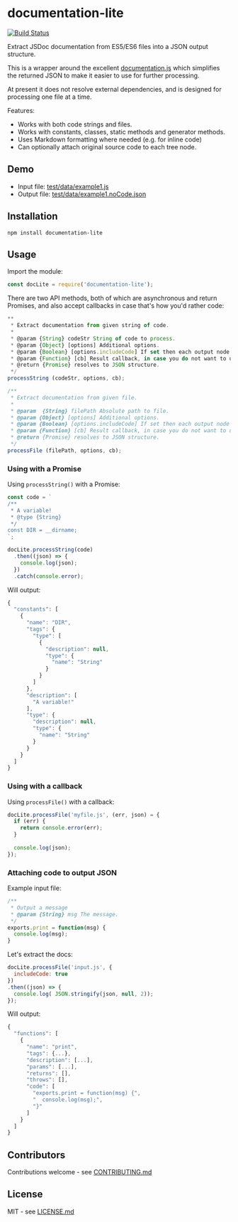 # documentation-lite

[![Build Status](https://secure.travis-ci.org/hiddentao/documentation-lite.png)](http://travis-ci.org/hiddentao/documentation-lite)

Extract JSDoc documentation from ES5/ES6 files into a JSON output structure.

This is a wrapper around the excellent [documentation.js](https://github.com/documentationjs/documentation) 
which simplifies the returned JSON to make it easier to use for further 
processing. 

At present it does not resolve external dependencies, and is designed for 
processing one file at a time.

Features:
* Works with both code strings and files.
* Works with constants, classes, static methods and generator methods.
* Uses Markdown formatting where needed (e.g. for inline code)
* Can optionally attach original source code to each tree node.

## Demo

* Input file: [test/data/example1.js](test/data/example1.js)
* Output file: [test/data/example1.noCode.json](test/data/example1.noCode.json)

## Installation

```shell
npm install documentation-lite
```

## Usage

Import the module:

```js
const docLite = require('documentation-lite');
```

There are two API methods, both of which are asynchronous and return Promises, 
and also accept callbacks in case that's how you'd rather code:

```js
**
 * Extract documentation from given string of code.
 * 
 * @param {String} codeStr String of code to process.
 * @param {Object} [options] Additional options.
 * @param {Boolean} [options.includeCode] If set then each output node will include a `code` key containing the original relevant source code.
 * @param {Function} [cb] Result callback, in case you do not want to use Promises.
 * @return {Promise} resolves to JSON structure.
 */
processString (codeStr, options, cb);

/**
 * Extract documentation from given file.
 * 
 * @param  {String} filePath Absolute path to file.
 * @param {Object} [options] Additional options.
 * @param {Boolean} [options.includeCode] If set then each output node will include a `code` key containing the original relevant source code.
 * @param {Function} [cb] Result callback, in case you do not want to use Promises.
 * @return {Promise} resolves to JSON structure.
 */
processFile (filePath, options, cb);
```

### Using with a Promise

Using `processString()` with a Promise:

```js
const code = `
/**
 * A variable!
 * @type {String}
 */
const DIR = __dirname;
`;

docLite.processString(code)
  .then((json) => {
    console.log(json);
  })
  .catch(console.error);
```

Will output:

```js
{
  "constants": [
    {
      "name": "DIR",
      "tags": {
        "type": [
          {
            "description": null,
            "type": {
              "name": "String"
            }
          }
        ]
      },
      "description": [
        "A variable!"
      ],
      "type": {
        "description": null,
        "type": {
          "name": "String"
        }
      }
    }
  ]
}
```

### Using with a callback

Using `processFile()` with a callback:

```js
docLite.processFile('myfile.js', (err, json) = {
  if (err) {
    return console.error(err);
  }
  
  console.log(json);
});
```

### Attaching code to output JSON

Example input file:

```js
/**
 * Output a message
 * @param {String} msg The message.
 */
exports.print = function(msg) {
  console.log(msg);
}
```

Let's extract the docs:

```js
docLite.processFile('input.js', {
  includeCode: true
})
.then((json) => {
  console.log( JSON.stringify(json, null, 2));
});
```

Will output:

```js
{
  "functions": [
    {
      "name": "print",
      "tags": {...},
      "description": [...],
      "params": [...],
      "returns": [],
      "throws": [],
      "code": [
        "exports.print = function(msg) {",
        "  console.log(msg);",
        "}"
      ]
    }
  ]
}
```

## Contributors

Contributions welcome - see [CONTRIBUTING.md](CONTRIBUTING.md)

## License

MIT - see [LICENSE.md](LICENSE.md)

